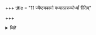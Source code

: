 +++
title = "11 ज्यैष्ठ्यकामो मध्यात्प्रक्रम्योर्ध्वां रीतिम्"

+++

<details><summary>थिते</summary>

ज्यैष्ठ्यकामो मध्यात्प्रक्रम्योर्ध्वां रीतिं प्रतिपादयेत् ११
</details>
